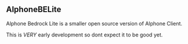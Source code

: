 ## AlphoneBELite

Alphone Bedrock Lite is a smaller open source version of Alphone Client.

This is *VERY* early development so dont expect it to be good yet. 